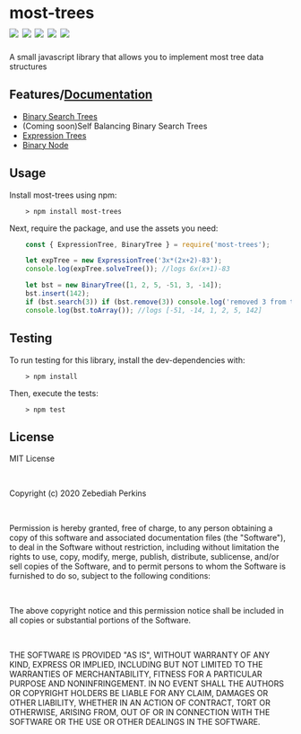 <h1>most-trees<br><img src="https://img.shields.io/npm/dt/most-trees.svg"> <img src="https://img.shields.io/npm/dm/most-trees.svg"> <img src="https://img.shields.io/github/forks/zebediahperkins/most-trees"> <img src="https://img.shields.io/github/stars/zebediahperkins/most-trees"> <img src="https://img.shields.io/github/license/zebediahperkins/most-trees"></h1>

<p>A small javascript library that allows you to implement most tree data structures</p>
<h2>Features/<a href="https://zebediahperkins.github.io/most-trees/index.html">Documentation</a></h2>
<ul>
    <li><a href="https://zebediahperkins.github.io/most-trees/BinaryTree.html">Binary Search Trees</a></li>
    <li>(Coming soon)Self Balancing Binary Search Trees</li>
    <li><a href="https://zebediahperkins.github.io/most-trees/ExpressionTree.html">Expression Trees</a></li>
    <li><a href="https://zebediahperkins.github.io/most-trees/BinaryNode.html">Binary Node</a></li>
</ul>
<h2>Usage</h2>
<p>Install most-trees using npm:</p>

```
    > npm install most-trees
```

<p>Next, require the package, and use the assets you need:</p>

```javascript
    const { ExpressionTree, BinaryTree } = require('most-trees');

    let expTree = new ExpressionTree('3x*(2x+2)-83');
    console.log(expTree.solveTree()); //logs 6x(x+1)-83

    let bst = new BinaryTree([1, 2, 5, -51, 3, -14]);
    bst.insert(142);
    if (bst.search(3)) if (bst.remove(3)) console.log('removed 3 from tree');
    console.log(bst.toArray()); //logs [-51, -14, 1, 2, 5, 142]
```

<h2>Testing</h2>
<p>To run testing for this library, install the dev-dependencies with:</p>

```
    > npm install
```

<p>Then, execute the tests:</p>

```
    > npm test
```

<h2>License</h2>
<p>MIT License</p><br>
<p>Copyright (c) 2020 Zebediah Perkins</p><br>
<p>Permission is hereby granted, free of charge, to any person obtaining a copy
of this software and associated documentation files (the "Software"), to deal
in the Software without restriction, including without limitation the rights
to use, copy, modify, merge, publish, distribute, sublicense, and/or sell
copies of the Software, and to permit persons to whom the Software is
furnished to do so, subject to the following conditions:</p><br>
<p>The above copyright notice and this permission notice shall be included in all
copies or substantial portions of the Software.</p><br>
<p>THE SOFTWARE IS PROVIDED "AS IS", WITHOUT WARRANTY OF ANY KIND, EXPRESS OR
IMPLIED, INCLUDING BUT NOT LIMITED TO THE WARRANTIES OF MERCHANTABILITY,
FITNESS FOR A PARTICULAR PURPOSE AND NONINFRINGEMENT. IN NO EVENT SHALL THE
AUTHORS OR COPYRIGHT HOLDERS BE LIABLE FOR ANY CLAIM, DAMAGES OR OTHER
LIABILITY, WHETHER IN AN ACTION OF CONTRACT, TORT OR OTHERWISE, ARISING FROM,
OUT OF OR IN CONNECTION WITH THE SOFTWARE OR THE USE OR OTHER DEALINGS IN THE
SOFTWARE.</p>
